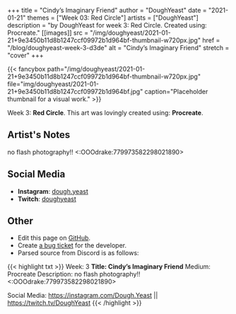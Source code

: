 +++
title =       "Cindy’s Imaginary Friend"
author =      "DoughYeast"
date =        "2021-01-21"
themes =      ["Week 03: Red Circle"]
artists =     ["DoughYeast"]
description = "by DoughYeast for week 3: Red Circle. Created using: Procreate."
[[images]]
              src = "/img/doughyeast/2021-01-21+9e3450b11d8b1247ccf09972b1d964bf-thumbnail-w720px.jpg"
              href = "/blog/doughyeast-week-3-d3de"
              alt = "Cindy’s Imaginary Friend"
              stretch = "cover"
+++


{{< fancybox path="/img/doughyeast/2021-01-21+9e3450b11d8b1247ccf09972b1d964bf-thumbnail-w720px.jpg" file="img/doughyeast/2021-01-21+9e3450b11d8b1247ccf09972b1d964bf.jpg" caption="Placeholder thumbnail for a visual work." >}}


Week 3: **Red Circle**. This art was lovingly created using: **Procreate**.

## Artist's Notes

no flash photography!! <:OOOdrake:779973582298021890>

## Social Media

- **Instagram**: <a href='https://instagram.com/dough.yeast' target='_blank'>dough.yeast</a>
- **Twitch**: <a href='https://twitch.tv/doughyeast' target='_blank'>doughyeast</a>

## Other

- Edit this page on [GitHub](https://github.com/teaminkling/web-refresh/edit/main/content/blog/doughyeast-week-3-d3de.md).
- Create [a bug ticket](https://github.com/teaminkling/web-refresh/issues/new?assignees=&labels=bug&template=problem-report.md&title=) for the developer.
- Parsed source from Discord is as follows:

{{< highlight txt >}}
Week: 3
**Title: Cindy’s Imaginary Friend**
Medium: Procreate
Description: no flash photography!! <:OOOdrake:779973582298021890> 

Social Media: https://instagram.com/Dough.Yeast || https://twitch.tv/DoughYeast
{{< /highlight >}}
